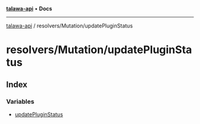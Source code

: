 [**talawa-api**](../../../README.md) • **Docs**

***

[talawa-api](../../../modules.md) / resolvers/Mutation/updatePluginStatus

# resolvers/Mutation/updatePluginStatus

## Index

### Variables

- [updatePluginStatus](variables/updatePluginStatus.md)
